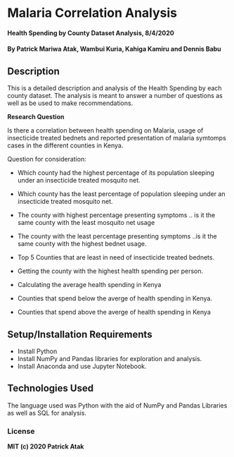 # Malaria Correlation Analysis
#### Health Spending by County Dataset Analysis, 8/4/2020
#### By **Patrick Mariwa Atak, Wambui Kuria, Kahiga Kamiru and Dennis Babu**
## Description
This is a detailed description and analysis of the Health Spending by each county dataset. 
The analysis is meant to answer a number of questions as well as be used to make recommendations. 

**Research Question**

Is there a correlation between health spending on Malaria, usage of insecticide treated bednets and 
reported presentation of malaria symtomps cases in the different counties in Kenya.

Question for consideration:

*   Which county had the highest percentage of its population sleeping under an insecticide treated mosquito net.
*   Which county has the least percentage of population sleeping under an insecticide treated mosquito net.


*   The county with highest percentage presenting symptoms .. is it the same county with the least mosquito net usage
*   The county with the least percentage presenting symptoms ..is it the same county with the highest bednet usage.

*   Top 5 Counties that are least in need of insecticide treated bednets.


*   Getting the county with the highest health spending per person.
*   Calculating the average health spending in Kenya


*   Counties that spend below the averge of health spending in Kenya.
*   Counties that spend above the averge of health spending in Kenya

## Setup/Installation Requirements
* Install Python
* Install NumPy and Pandas libraries for exploration and analysis.
* Install Anaconda and use Jupyter Notebook.

## Technologies Used
The language used was Python with the aid of NumPy and Pandas Libraries as well as SQL for analysis.

### License
**MIT (c) 2020 Patrick Atak**
